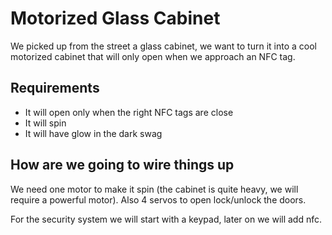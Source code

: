 Motorized Glass Cabinet
=========

We picked up from the street a glass cabinet, we want to turn it into a cool
motorized cabinet that will only open when we approach an NFC tag.

Requirements
----

  - It will open only when the right NFC tags are close
  - It will spin
  - It will have glow in the dark swag

How are we going to wire things up
-----------

We need one motor to make it spin (the cabinet is quite heavy, we will require a
powerful motor). Also 4 servos to open lock/unlock the doors.

For the security system we will start with a keypad, later on we will add
nfc.
